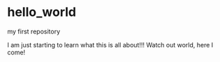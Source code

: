 # hello_world
my first repository

I am just starting to learn what this is all about!!!  Watch out world, here I come!
